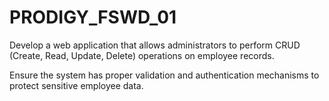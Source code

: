 # PRODIGY_FSWD_01
Develop a web application that allows
administrators to perform CRUD
(Create, Read, Update, Delete)
operations on employee records. 


Ensure the system has proper validation
and authentication mechanisms to
protect sensitive employee data.
